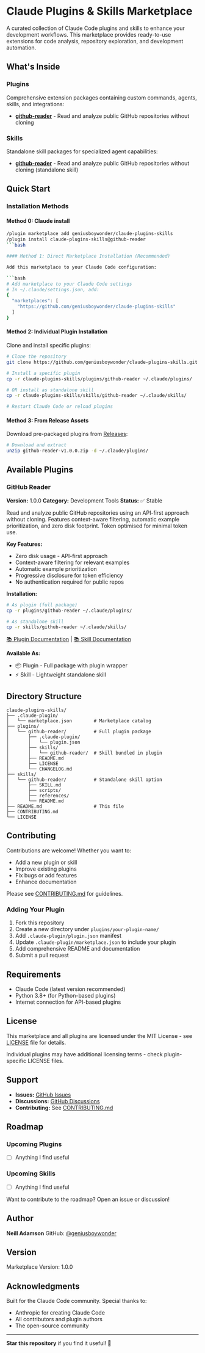 # Claude Plugins & Skills Marketplace

A curated collection of Claude Code plugins and skills to enhance your development workflows. This marketplace provides ready-to-use extensions for code analysis, repository exploration, and development automation.

## What's Inside

### Plugins

Comprehensive extension packages containing custom commands, agents, skills, and integrations:

- **[github-reader](./plugins/github-reader/)** - Read and analyze public GitHub repositories without cloning

### Skills

Standalone skill packages for specialized agent capabilities:

- **[github-reader](./skills/github-reader/)** - Read and analyze public GitHub repositories without cloning (standalone skill)

## Quick Start

### Installation Methods

#### Method 0: Claude install

```bash
/plugin marketplace add geniusboywonder/claude-plugins-skills
/plugin install claude-plugins-skills@github-reader
```bash

#### Method 1: Direct Marketplace Installation (Recommended)

Add this marketplace to your Claude Code configuration:

```bash
# Add marketplace to your Claude Code settings
# In ~/.claude/settings.json, add:
{
  "marketplaces": [
    "https://github.com/geniusboywonder/claude-plugins-skills"
  ]
}
```

#### Method 2: Individual Plugin Installation

Clone and install specific plugins:

```bash
# Clone the repository
git clone https://github.com/geniusboywonder/claude-plugins-skills.git

# Install a specific plugin
cp -r claude-plugins-skills/plugins/github-reader ~/.claude/plugins/

# OR install as standalone skill
cp -r claude-plugins-skills/skills/github-reader ~/.claude/skills/

# Restart Claude Code or reload plugins
```

#### Method 3: From Release Assets

Download pre-packaged plugins from [Releases](https://github.com/geniusboywonder/claude-plugins-skills/releases):

```bash
# Download and extract
unzip github-reader-v1.0.0.zip -d ~/.claude/plugins/
```

## Available Plugins

### GitHub Reader

**Version:** 1.0.0
**Category:** Development Tools
**Status:** ✅ Stable

Read and analyze public GitHub repositories using an API-first approach without cloning. Features context-aware filtering, automatic example prioritization, and zero disk footprint.
Token optimised for minimal token use.

**Key Features:**
- Zero disk usage - API-first approach
- Context-aware filtering for relevant examples
- Automatic example prioritization
- Progressive disclosure for token efficiency
- No authentication required for public repos

**Installation:**
```bash
# As plugin (full package)
cp -r plugins/github-reader ~/.claude/plugins/

# As standalone skill
cp -r skills/github-reader ~/.claude/skills/
```

[📚 Plugin Documentation](./plugins/github-reader/README.md) | [📚 Skill Documentation](./skills/github-reader/README.md)

**Available As:**
- 📦 Plugin - Full package with plugin wrapper
- ⚡ Skill - Lightweight standalone skill

## Directory Structure

```
claude-plugins-skills/
├── .claude-plugin/
│   └── marketplace.json        # Marketplace catalog
├── plugins/
│   └── github-reader/          # Full plugin package
│       ├── .claude-plugin/
│       │   └── plugin.json
│       ├── skills/
│       │   └── github-reader/  # Skill bundled in plugin
│       ├── README.md
│       ├── LICENSE
│       └── CHANGELOG.md
├── skills/
│   └── github-reader/          # Standalone skill option
│       ├── SKILL.md
│       ├── scripts/
│       ├── references/
│       └── README.md
├── README.md                   # This file
├── CONTRIBUTING.md
└── LICENSE
```

## Contributing

Contributions are welcome! Whether you want to:
- Add a new plugin or skill
- Improve existing plugins
- Fix bugs or add features
- Enhance documentation

Please see [CONTRIBUTING.md](./CONTRIBUTING.md) for guidelines.

### Adding Your Plugin

1. Fork this repository
2. Create a new directory under `plugins/your-plugin-name/`
3. Add `.claude-plugin/plugin.json` manifest
4. Update `.claude-plugin/marketplace.json` to include your plugin
5. Add comprehensive README and documentation
6. Submit a pull request

## Requirements

- Claude Code (latest version recommended)
- Python 3.8+ (for Python-based plugins)
- Internet connection for API-based plugins

## License

This marketplace and all plugins are licensed under the MIT License - see [LICENSE](LICENSE) file for details.

Individual plugins may have additional licensing terms - check plugin-specific LICENSE files.

## Support

- **Issues:** [GitHub Issues](https://github.com/geniusboywonder/claude-plugins-skills/issues)
- **Discussions:** [GitHub Discussions](https://github.com/geniusboywonder/claude-plugins-skills/discussions)
- **Contributing:** See [CONTRIBUTING.md](./CONTRIBUTING.md)

## Roadmap

### Upcoming Plugins
- [ ] Anything I find useful

### Upcoming Skills
- [ ] Anything I find useful

Want to contribute to the roadmap? Open an issue or discussion!

## Author

**Neill Adamson**
GitHub: [@geniusboywonder](https://github.com/geniusboywonder)

## Version

Marketplace Version: 1.0.0

## Acknowledgments

Built for the Claude Code community. Special thanks to:
- Anthropic for creating Claude Code
- All contributors and plugin authors
- The open-source community

---

**Star this repository** if you find it useful! 🌟
